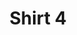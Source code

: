 ---
image: 'http://www.w3.org/2000/svg'
title: 'Shirt 4'
price: '$20.000'
size: ["L", "XL", "XXL"]
---